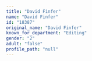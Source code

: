 ```yaml
---
title: "David Finfer"
name: "David Finfer"
id: "18387"
original_name: "David Finfer"
known_for_department: "Editing"
gender: "2"
adult: "false"
profile_path: "null"
---
```

